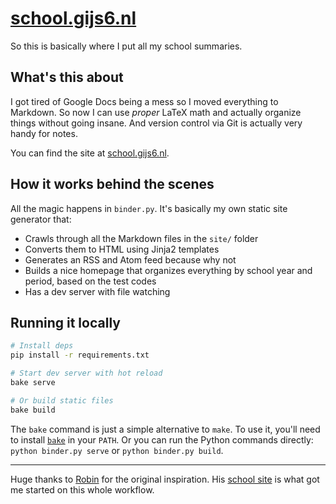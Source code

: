 # [school.gijs6.nl](https://school.gijs6.nl)

So this is basically where I put all my school summaries.

## What's this about

I got tired of Google Docs being a mess so I moved everything to Markdown. So now I can use *proper* LaTeX math and actually organize things without going insane. And version control via Git is actually very handy for notes.

You can find the site at [school.gijs6.nl](https://school.gijs6.nl).

## How it works behind the scenes

All the magic happens in `binder.py`. It's basically my own static site generator that:

- Crawls through all the Markdown files in the `site/` folder
- Converts them to HTML using Jinja2 templates
- Generates an RSS and Atom feed because why not
- Builds a nice homepage that organizes everything by school year and period, based on the test codes
- Has a dev server with file watching

## Running it locally

```bash
# Install deps
pip install -r requirements.txt

# Start dev server with hot reload
bake serve

# Or build static files
bake build
```

The `bake` command is just a simple alternative to `make`. To use it, you'll need to install [`bake`](https://git.dupunkto.org/~meta/dotfiles/blob/master/bin/bake) in your `PATH`. Or you can run the Python commands directly: `python binder.py serve` or `python binder.py build`.

---

Huge thanks to [Robin](https://github.com/RobinBoers) for the original inspiration. His [school site](https://github.com/RobinBoers/school.geheimesite.nl) is what got me started on this whole workflow.
